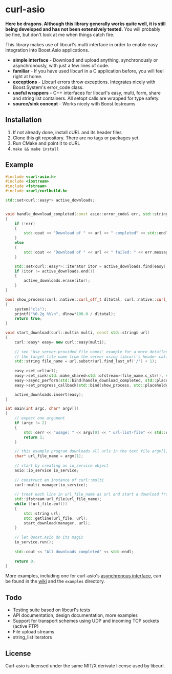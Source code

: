 curl-asio
=========

**Here be dragons. Although this library generally works quite well, it is still being developed and has not been extensively tested.** You will probably be fine, but don't look at me when things catch fire.

This library makes use of libcurl's multi interface in order to enable easy integration into Boost.Asio applications.

* **simple interface** - Download and upload anything, synchronously or asynchronously, with just a few lines of code.
* **familiar** - If you have used libcurl in a C application before, you will feel right at home.
* **exceptions** - Libcurl errors throw exceptions. Integrates nicely with Boost.System's error_code class.
* **useful wrappers** - C++ interfaces for libcurl's easy, multi, form, share and string list containers. All setopt calls are wrapped for type safety.
* **source/sink concept** - Works nicely with Boost.Iostreams

Installation
------------
1. If not already done, install cURL and its header files
2. Clone this git repository. There are no tags or packages yet.
3. Run CMake and point it to cURL
4. `make && make install`

Example
-------
```c++
#include <curl-asio.h>
#include <iostream>
#include <fstream>
#include <curl/curlbuild.h>

std::set<curl::easy*> active_downloads;


void handle_download_completed(const asio::error_code& err, std::string url, curl::easy* easy)
{
	if (!err)
	{
		std::cout << "Download of " << url << " completed" << std::endl;
	}
	else
	{
		std::cout << "Download of " << url << " failed: " << err.message() << std::endl;
	}

	std::set<curl::easy*>::iterator itor = active_downloads.find(easy);
	if (itor != active_downloads.end())
	{
		active_downloads.erase(itor);
	}
}

bool show_process(curl::native::curl_off_t dltotal, curl::native::curl_off_t dlnow, curl::native::curl_off_t ultotal, curl::native::curl_off_t ulnow)
{
	system("cls");
	printf("%0.2g %%\n", dlnow*100.0 / dltotal);
	return true;
}

void start_download(curl::multi& multi, const std::string& url)
{
	curl::easy* easy= new curl::easy(multi);
	
	// see 'Use server-provided file names' example for a more detailed implementation of this function which receives
	// the target file name from the server using libcurl's header callbacks
	std::string file_name = url.substr(url.find_last_of('/') + 1);
	
	easy->set_url(url);
	easy->set_sink(std::make_shared<std::ofstream>(file_name.c_str(), std::ios::binary));
	easy->async_perform(std::bind(handle_download_completed, std::placeholders::_1, url, easy));
	easy->set_progress_callback(std::bind(show_process, std::placeholders::_1, std::placeholders::_2, std::placeholders::_3, std::placeholders::_4) );

	active_downloads.insert(easy);
}

int main(int argc, char* argv[])
{
	// expect one argument
	if (argc != 2)
	{
		std::cerr << "usage: " << argv[0] << " url-list-file" << std::endl;
		return 1;
	}

	// this example program downloads all urls in the text file argv[1] to the current directory
	char* url_file_name = argv[1];
	
	// start by creating an io_service object
	asio::io_service io_service;
	
	// construct an instance of curl::multi
	curl::multi manager(io_service);
	
	// treat each line in url_file_name as url and start a download from it
	std::ifstream url_file(url_file_name);
	while (!url_file.eof())
	{
		std::string url;
		std::getline(url_file, url);
		start_download(manager, url);
	}
	
	// let Boost.Asio do its magic
	io_service.run();
	
	std::cout << "All downloads completed" << std::endl;
	
	return 0;
}

```

More examples, including one for curl-asio's [asynchronous interface](https://github.com/mologie/curl-asio/wiki/Asynchronous-interface), can be found in the [wiki](https://github.com/mologie/curl-asio/wiki) and the `examples` directory.

Todo
----

* Testing suite based on libcurl's tests
* API documentation, design documentation, more examples
* Support for transport schemes using UDP and incoming TCP sockets (active FTP)
* File upload streams
* string_list iterators

License
-------
Curl-asio is licensed under the same MIT/X derivate license used by libcurl.

